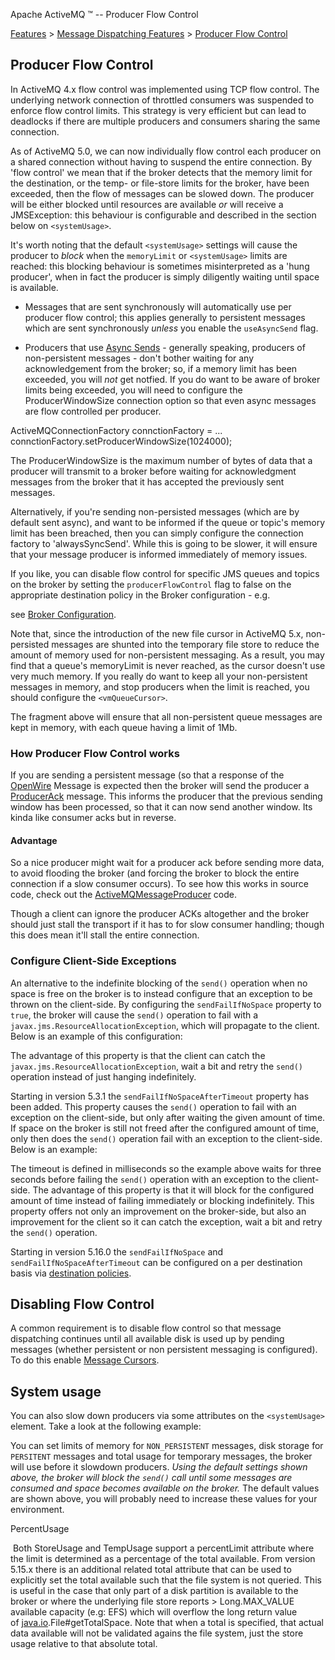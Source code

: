 Apache ActiveMQ ™ -- Producer Flow Control 

[Features](features.html) > [Message Dispatching Features](message-dispatching-features.html) > [Producer Flow Control](producer-flow-control.html)


Producer Flow Control
---------------------

In ActiveMQ 4.x flow control was implemented using TCP flow control. The underlying network connection of throttled consumers was suspended to enforce flow control limits. This strategy is very efficient but can lead to deadlocks if there are multiple producers and consumers sharing the same connection.

As of ActiveMQ 5.0, we can now individually flow control each producer on a shared connection without having to suspend the entire connection. By 'flow control' we mean that if the broker detects that the memory limit for the destination, or the temp- or file-store limits for the broker, have been exceeded, then the flow of messages can be slowed down. The producer will be either blocked until resources are available _or_ will receive a JMSException: this behaviour is configurable and described in the section below on `<systemUsage>`.

It's worth noting that the default `<systemUsage>` settings will cause the producer to _block_ when the `memoryLimit` or `<systemUsage>` limits are reached: this blocking behaviour is sometimes misinterpreted as a 'hung producer', when in fact the producer is simply diligently waiting until space is available.

*   Messages that are sent synchronously will automatically use per producer flow control; this applies generally to persistent messages which are sent synchronously _unless_ you enable the `useAsyncSend` flag.

*   Producers that use [Async Sends](async-sends.html) \- generally speaking, producers of non-persistent messages - don't bother waiting for any acknowledgement from the broker; so, if a memory limit has been exceeded, you will _not_ get notfied. If you do want to be aware of broker limits being exceeded, you will need to configure the ProducerWindowSize connection option so that even async messages are flow controlled per producer.

ActiveMQConnectionFactory connctionFactory = ...
connctionFactory.setProducerWindowSize(1024000);

The ProducerWindowSize is the maximum number of bytes of data that a producer will transmit to a broker before waiting for acknowledgment messages from the broker that it has accepted the previously sent messages.

Alternatively, if you're sending non-persisted messages (which are by default sent async), and want to be informed if the queue or topic's memory limit has been breached, then you can simply configure the connection factory to 'alwaysSyncSend'. While this is going to be slower, it will ensure that your message producer is informed immediately of memory issues.

If you like, you can disable flow control for specific JMS queues and topics on the broker by setting the `producerFlowControl` flag to false on the appropriate destination policy in the Broker configuration - e.g.

<destinationPolicy>
  <policyMap>
    <policyEntries>
      <policyEntry topic="FOO.>" producerFlowControl="false"/>
    </policyEntries>
  </policyMap>
</destinationPolicy>

see [Broker Configuration](xml-configuration.html).

Note that, since the introduction of the new file cursor in ActiveMQ 5.x, non-persisted messages are shunted into the temporary file store to reduce the amount of memory used for non-persistent messaging. As a result, you may find that a queue's memoryLimit is never reached, as the cursor doesn't use very much memory. If you really do want to keep all your non-persistent messages in memory, and stop producers when the limit is reached, you should configure the `<vmQueueCursor>`.

<policyEntry queue=">" producerFlowControl="true" memoryLimit="1mb">    
  <pendingQueuePolicy>
    <vmQueueCursor/>
  </pendingQueuePolicy>
</policyEntry>

The fragment above will ensure that all non-persistent queue messages are kept in memory, with each queue having a limit of 1Mb.

### How Producer Flow Control works

If you are sending a persistent message (so that a response of the [OpenWire](openwire.html) Message is expected then the broker will send the producer a [ProducerAck](http://activemq.apache.org/maven/5.9.0/apidocs/index.html) message. This informs the producer that the previous sending window has been processed, so that it can now send another window. Its kinda like consumer acks but in reverse.

#### Advantage

So a nice producer might wait for a producer ack before sending more data, to avoid flooding the broker (and forcing the broker to block the entire connection if a slow consumer occurs). To see how this works in source code, check out the [ActiveMQMessageProducer](http://activemq.apache.org/maven/5.9.0/apidocs/index.html) code.

Though a client can ignore the producer ACKs altogether and the broker should just stall the transport if it has to for slow consumer handling; though this does mean it'll stall the entire connection.

### Configure Client-Side Exceptions

An alternative to the indefinite blocking of the `send()` operation when no space is free on the broker is to instead configure that an exception to be thrown on the client-side. By configuring the `sendFailIfNoSpace` property to `true`, the broker will cause the `send()` operation to fail with a `javax.jms.ResourceAllocationException`, which will propagate to the client. Below is an example of this configuration:

<systemUsage>
 <systemUsage sendFailIfNoSpace="true">
   <memoryUsage>
     <memoryUsage limit="20 mb"/>
   </memoryUsage>
 </systemUsage>
</systemUsage>

The advantage of this property is that the client can catch the `javax.jms.ResourceAllocationException`, wait a bit and retry the `send()` operation instead of just hanging indefinitely.

Starting in version 5.3.1 the `sendFailIfNoSpaceAfterTimeout` property has been added. This property causes the `send()` operation to fail with an exception on the client-side, but only after waiting the given amount of time. If space on the broker is still not freed after the configured amount of time, only then does the `send()` operation fail with an exception to the client-side. Below is an example:

<systemUsage>
 <systemUsage sendFailIfNoSpaceAfterTimeout="3000">
   <memoryUsage>
     <memoryUsage limit="20 mb"/>
   </memoryUsage>
 </systemUsage>
</systemUsage>

The timeout is defined in milliseconds so the example above waits for three seconds before failing the `send()` operation with an exception to the client-side. The advantage of this property is that it will block for the configured amount of time instead of failing immediately or blocking indefinitely. This property offers not only an improvement on the broker-side, but also an improvement for the client so it can catch the exception, wait a bit and retry the `send()` operation.

Starting in version 5.16.0 the `sendFailIfNoSpace` and `sendFailIfNoSpaceAfterTimeout` can be configured on a per destination basis via [destination policies](per-destination-policies.html).

Disabling Flow Control
----------------------

A common requirement is to disable flow control so that message dispatching continues until all available disk is used up by pending messages (whether persistent or non persistent messaging is configured). To do this enable [Message Cursors](message-cursors.html).

System usage
------------

You can also slow down producers via some attributes on the `<systemUsage>` element. Take a look at the following example:

<systemUsage>
  <systemUsage>
    <memoryUsage>
      <memoryUsage limit="64 mb" />
    </memoryUsage>
    <storeUsage>
      <storeUsage limit="100 gb" />
    </storeUsage>
    <tempUsage>
      <tempUsage limit="10 gb" />
    </tempUsage>
  </systemUsage>
</systemUsage>

You can set limits of memory for `NON_PERSISTENT` messages, disk storage for `PERSITENT` messages and total usage for temporary messages, the broker will use before it slowdown producers. _Using the default settings shown above, the broker will block the `send()` call until some messages are consumed and space becomes available on the broker._ The default values are shown above, you will probably need to increase these values for your environment.

PercentUsage

 Both StoreUsage and TempUsage support a percentLimit attribute where the limit is determined as a percentage of the total available. From version 5.15.x there is an additional related total attribute that can be used to explicitly set the total available such that the file system is not queried. This is useful in the case that only part of a disk partition is available to the broker or where the underlying file store reports > Long.MAX_VALUE available capacity (e.g: EFS) which will overflow the long return value of [java.io](http://java.io).File#getTotalSpace. Note that when a total is specified, that actual data available will not be validated agains the file system, just the store usage relative to that absolute total.

